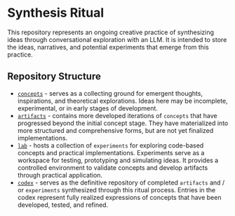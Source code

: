 # Synthesis Ritual

This repository represents an ongoing creative practice of synthesizing ideas through conversational exploration with an LLM. It is intended to store the ideas, narratives, and potential experiments that emerge from this practice.

## Repository Structure

- [`concepts`](./concepts/readme.md) - serves as a collecting ground for emergent thoughts, inspirations, and theoretical explorations. Ideas here may be incomplete, experimental, or in early stages of development.
- [`artifacts`](./artifacts/readme.md) - contains more developed iterations of `concepts` that have progressed beyond the initial concept stage. They have materialized into more structured and comprehensive forms, but are not yet finalized implementations.
- [`lab`](./lab/readme.md) - hosts a collection of `experiments` for exploring code-based concepts and practical implementations. Experiments serve as a workspace for testing, prototyping and simulating ideas. It provides a controlled environment to validate concepts and develop artifacts through practical application.
- [`codex`](./codex/readme.md) - serves as the definitive repository of completed `artifacts` and / or `experiments` synthesized through this ritual process. Entries in the codex represent fully realized expressions of concepts that have been developed, tested, and refined.
